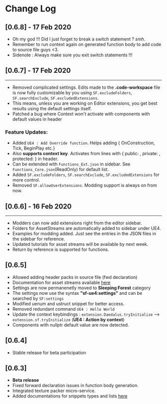 # Change Log

## [0.6.8] - 17 Feb 2020

- Oh my god !!! Did I just forget to break a switch statement ? _smh_.
- Remember to run context again on generated function body to add code to source file guys <3.
- Sidenote : Always make sure you exit switch statements !!!

## [0.6.7] - 17 Feb 2020

---

- Removed complicated settings. Edits made to the **.code-workspace** file is now fully customizable by you using `SF.excludeFolders`, `SF.searchExclude`, `SF.excludedExtensions`.
- This means, unless you are working on Editor extensions, you get best results using the default settings itself.
- Patched a bug where Context won't activate with components with default values in header

### Feature Updates:

- Added `UE4 : Add Override function`. Helps adding { OnConstruction, Tick, BeginPlay etc.}
- Also **supports context key**. Activates from lines with { public: , private: , protected: } in header.
- Can be extended with `Functions_Ext.json` in sidebar. See `Functions_Core.json`(ReadOnly) for default list.
- Added `SF.excludeFolders`, `SF.searchExclude`, `SF.excludedExtensions` for more control.
- Removed `SF.allowUserExtensions`. Modding support is always on from now.

## [0.6.6] - 16 Feb 2020

---

- Modders can now add extensions right from the editor sidebar.
- Folders for AssetStreams are automatically added to sidebar under UE4.
- Examples for modding added. Just see the entries in the JSON files in the sidebar for reference.
- Updated tutorials for asset streams will be available by next week.
- Return by reference is supported for functions.

## [0.6.5]

- Allowed adding header packs in source file (fwd declaration)
- Documentation for asset streams available [here](https://suvam0451.netlify.com/docs/sleeping-forest/hello-asset-streams)
- Settings are now permanenetly moved to **Sleeping Forest** category
- The settings now use the syntax **"sf-ue4:settings"** and can be searched by `SF:settings`
- Modified uenum and ustruct snippet for better access.
- Removed redundant command `UE4 : Hello World`
- Update the context keybindings : `extension.Daedalus.tryInitialize` --> `extension.sf.tryInitialize` (**UE4 : Action by context**)
- Components with nullptr default value are now detected.

## [0.6.4]

- Stable release for beta participation

## [0.6.3]

- **Beta release**
- Fixed forward declaration issues in function body generation.
- Integrated texture packer micro-service.
- Added documentations for snippets types and lists [here](https://suvam0451.netlify.com/docs/trailblazer/snippets-overview)
